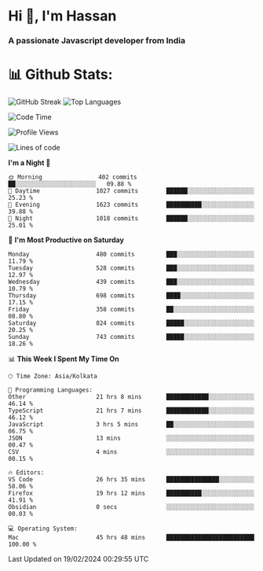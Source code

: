 # Hi 👋, I'm Hassan
### A passionate Javascript developer from India


# 📊 Github Stats:
![GitHub Streak](https://github-readme-streak-stats.herokuapp.com/?user=codeblooded47&theme=dracula&hide_border=false)
![Top Languages](https://github-readme-stats.vercel.app/api/top-langs/?username=codeblooded47&layout=compact&theme=dracula)



<!--START_SECTION:waka-->
![Code Time](http://img.shields.io/badge/Code%20Time-321%20hrs%2010%20mins-blue)

![Profile Views](http://img.shields.io/badge/Profile%20Views-5-blue)

![Lines of code](https://img.shields.io/badge/From%20Hello%20World%20I%27ve%20Written-23.4%20million%20lines%20of%20code-blue)

**I'm a Night 🦉** 

```text
🌞 Morning                402 commits         ██░░░░░░░░░░░░░░░░░░░░░░░   09.88 % 
🌆 Daytime                1027 commits        ██████░░░░░░░░░░░░░░░░░░░   25.23 % 
🌃 Evening                1623 commits        ██████████░░░░░░░░░░░░░░░   39.88 % 
🌙 Night                  1018 commits        ██████░░░░░░░░░░░░░░░░░░░   25.01 % 
```
📅 **I'm Most Productive on Saturday** 

```text
Monday                   480 commits         ███░░░░░░░░░░░░░░░░░░░░░░   11.79 % 
Tuesday                  528 commits         ███░░░░░░░░░░░░░░░░░░░░░░   12.97 % 
Wednesday                439 commits         ███░░░░░░░░░░░░░░░░░░░░░░   10.79 % 
Thursday                 698 commits         ████░░░░░░░░░░░░░░░░░░░░░   17.15 % 
Friday                   358 commits         ██░░░░░░░░░░░░░░░░░░░░░░░   08.80 % 
Saturday                 824 commits         █████░░░░░░░░░░░░░░░░░░░░   20.25 % 
Sunday                   743 commits         █████░░░░░░░░░░░░░░░░░░░░   18.26 % 
```


📊 **This Week I Spent My Time On** 

```text
🕑︎ Time Zone: Asia/Kolkata

💬 Programming Languages: 
Other                    21 hrs 8 mins       ████████████░░░░░░░░░░░░░   46.14 % 
TypeScript               21 hrs 7 mins       ████████████░░░░░░░░░░░░░   46.12 % 
JavaScript               3 hrs 5 mins        ██░░░░░░░░░░░░░░░░░░░░░░░   06.75 % 
JSON                     13 mins             ░░░░░░░░░░░░░░░░░░░░░░░░░   00.47 % 
CSV                      4 mins              ░░░░░░░░░░░░░░░░░░░░░░░░░   00.15 % 

🔥 Editors: 
VS Code                  26 hrs 35 mins      ███████████████░░░░░░░░░░   58.06 % 
Firefox                  19 hrs 12 mins      ██████████░░░░░░░░░░░░░░░   41.91 % 
Obsidian                 0 secs              ░░░░░░░░░░░░░░░░░░░░░░░░░   00.03 % 

💻 Operating System: 
Mac                      45 hrs 48 mins      █████████████████████████   100.00 % 
```


 Last Updated on 19/02/2024 00:29:55 UTC
<!--END_SECTION:waka-->

